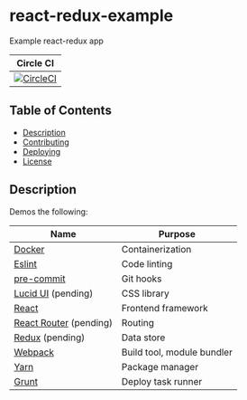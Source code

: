 # react-redux-example

Example react-redux app

| Circle CI |
|-----------|
| [![CircleCI](https://circleci.com/gh/mdzhang/react-redux-example.svg?style=shield)](https://circleci.com/gh/mdzhang/react-redux-example) |

## Table of Contents

* [Description](#description)
* [Contributing](docs/CONTRIBUTING.md)
* [Deploying](docs/DEPLOYING.md)
* [License](docs/LICENSE.md)

## Description

Demos the following:

| Name | Purpose |
|------|---------|
| [Docker](https://docs.docker.com/engine/reference/run/) | Containerization |
| [Eslint](http://eslint.org/) | Code linting |
| [pre-commit](http://pre-commit.com/) | Git hooks |
| [Lucid UI](http://appnexus.github.io/lucid/#/) (pending) | CSS library |
| [React](https://facebook.github.io/react) | Frontend framework |
| [React Router](https://github.com/ReactTraining/react-router) (pending) | Routing |
| [Redux](http://redux.js.org/) (pending) | Data store |
| [Webpack](https://webpack.github.io/docs/) | Build tool, module bundler |
| [Yarn](https://yarnpkg.com/en/docs/) | Package manager |
| [Grunt](http://gruntjs.com/) | Deploy task runner |
